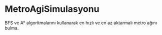 # MetroAgiSimulasyonu
BFS ve A* algoritmalarını kullanarak en hızlı ve en az aktarmalı metro ağını bulma.
